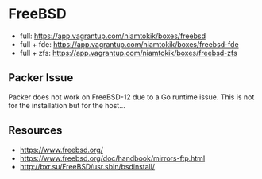 # FreeBSD

 * full: https://app.vagrantup.com/niamtokik/boxes/freebsd
 * full + fde: https://app.vagrantup.com/niamtokik/boxes/freebsd-fde
 * full + zfs: https://app.vagrantup.com/niamtokik/boxes/freebsd-zfs

## Packer Issue

Packer does not work on FreeBSD-12 due to a Go runtime issue. This is
not for the installation but for the host...

## Resources

 * https://www.freebsd.org/
 * https://www.freebsd.org/doc/handbook/mirrors-ftp.html
 * http://bxr.su/FreeBSD/usr.sbin/bsdinstall/

